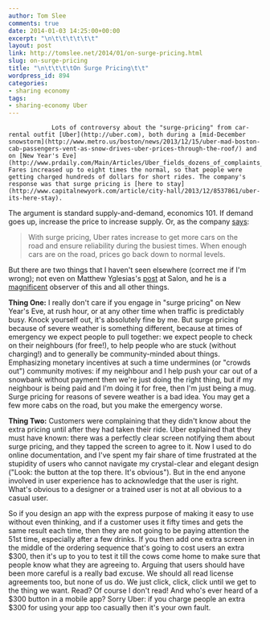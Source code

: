 ```yaml
---
author: Tom Slee
comments: true
date: 2014-01-03 14:25:00+00:00
excerpt: "\n\t\t\t\t\t\t"
layout: post
link: http://tomslee.net/2014/01/on-surge-pricing.html
slug: on-surge-pricing
title: "\n\t\t\t\tOn Surge Pricing\t\t"
wordpress_id: 894
categories:
- sharing economy
tags:
- sharing-economy Uber
---
```



				Lots of controversy about the "surge-pricing" from car-rental outfit [Uber](http://uber.com), both during a [mid-December snowstorm](http://www.metro.us/boston/news/2013/12/15/uber-mad-boston-cab-passengers-vent-as-snow-drives-uber-prices-through-the-roof/) and on [New Year's Eve](http://www.prdaily.com/Main/Articles/Uber_fields_dozens_of_complaints_about_hefty_New_Y_15849.aspx). Fares increased up to eight times the normal, so that people were getting charged hundreds of dollars for short rides. The company's response was that surge pricing is [here to stay](http://www.capitalnewyork.com/article/city-hall/2013/12/8537861/uber-its-here-stay).

The argument is standard supply-and-demand, economics 101. If demand goes up, increase the price to increase supply. Or, as the company [says](http://blog.uber.com/uber-nye-2014):


<blockquote>With surge pricing, Uber rates increase to get more cars on the road and ensure reliability during the busiest times. When enough cars are on the road, prices go back down to normal levels.</blockquote>


But there are two things that I haven't seen elsewhere (correct me if I'm wrong); not even on Matthew Yglesias's [post](http://www.slate.com/blogs/moneybox/2013/12/16/uber_surge_pricing_the_company_should_give_the_extra_money_to_the_driver.html) at Salon, and he is a [magnificent](https://twitter.com/mattyglesias/statuses/405719658378326016) observer of this and all other things.

**Thing One:** I really don't care if you engage in "surge pricing" on New Year's Eve, at rush hour, or at any other time when traffic is predictably busy. Knock yourself out, it's absolutely fine by me. But surge pricing because of severe weather is something different, because at times of emergency we expect people to pull together: we expect people to check on their neighbours (for free!), to help people who are stuck (without charging!) and to generally be community-minded about things. Emphasizing monetary incentives at such a time undermines (or "crowds out") community motives: if my neighbour and I help push your car out of a snowbank without payment then we're just doing the right thing, but if my neighbour is being paid and I'm doing it for free, then I'm just being a mug. Surge pricing for reasons of severe weather is a bad idea. You may get a few more cabs on the road, but you make the emergency worse.

**Thing Two:** Customers were complaining that they didn't know about the extra pricing until after they had taken their ride. Uber explained that they must have known: there was a perfectly clear screen notifying them about surge pricing, and they tapped the screen to agree to it. Now I used to do online documentation, and I've spent my fair share of time frustrated at the stupidity of users who cannot navigate my crystal-clear and elegant design ("Look: the button at the top there. It's obvious"). But in the end anyone involved in user experience has to acknowledge that the user is right. What's obvious to a designer or a trained user is not at all obvious to a casual user.

So if you design an app with the express purpose of making it easy to use without even thinking, and if a customer uses it fifty times and gets the same result each time, then they are not going to be paying attention the 51st time, especially after a few drinks. If you then add one extra screen in the middle of the ordering sequence that's going to cost users an extra $300, then it's up to you to test it till the cows come home to make sure that people know what they are agreeing to. Arguing that users should have been more careful is a really bad excuse. We should all read license agreements too, but none of us do. We just click, click, click until we get to the thing we want. Read? Of course I don't read! And who's ever heard of a $300 button in a mobile app? Sorry Uber: if you charge people an extra $300 for using your app too casually then it's your own fault.		
